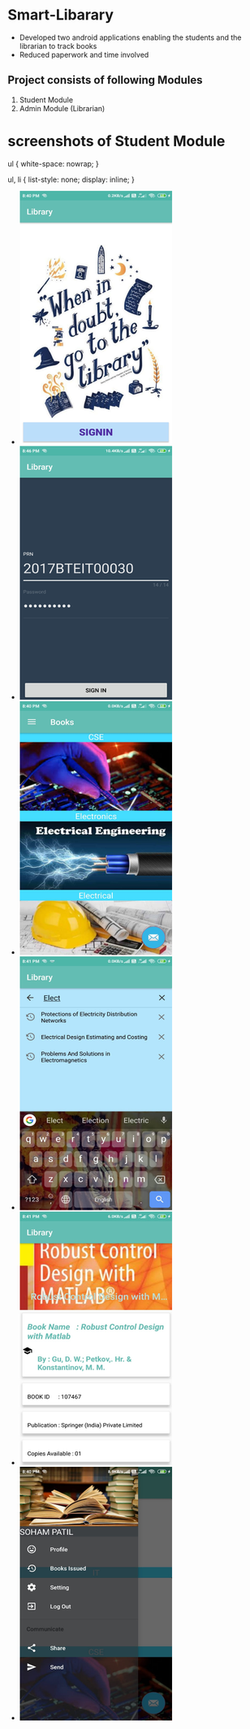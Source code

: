 # Smart-Libarary

<ul>
	<li>Developed two android applications enabling the students and the librarian to track books</li>
	<li>Reduced paperwork and time involved </li>
</ul>
<h2>Project consists of following Modules</h2>


<ol>
	<li> Student Module</li>
	<li>Admin Module (Librarian)</li>
</ol>

# screenshots of Student Module

ul {
  white-space: nowrap;
}

ul, li {
  list-style: none;
  display: inline;
}

<ul>
    <li><img src="images/1/1.jpeg" height="500" width="300"></li>
    <li><img src="images/1/2.jpeg" height="500" width="300"></li>
    <li><img src="images/1/3.jpeg" height="500" width="300"></li>
    <li><img src="images/1/4.jpeg" height="500" width="300"></li>
    <li><img src="images/1/5.jpeg" height="500" width="300"></li>
    <li><img src="images/1/6.jpeg" height="500" width="300"></li>
</ul>
